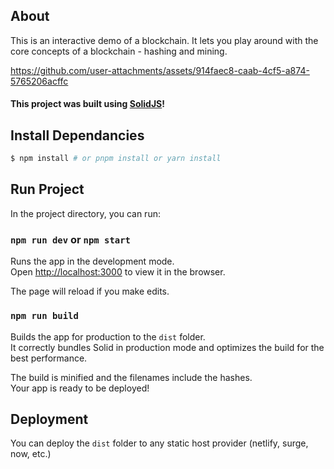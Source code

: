 ## About

This is an interactive demo of a blockchain. It lets you play around with the core concepts of a blockchain - hashing and mining.

https://github.com/user-attachments/assets/914faec8-caab-4cf5-a874-5765206acffc

#### This project was built using [SolidJS](https://solidjs.com)!

## Install Dependancies

```bash
$ npm install # or pnpm install or yarn install
```

## Run Project

In the project directory, you can run:

### `npm run dev` or `npm start`

Runs the app in the development mode.<br>
Open [http://localhost:3000](http://localhost:3000) to view it in the browser.

The page will reload if you make edits.<br>

### `npm run build`

Builds the app for production to the `dist` folder.<br>
It correctly bundles Solid in production mode and optimizes the build for the best performance.

The build is minified and the filenames include the hashes.<br>
Your app is ready to be deployed!

## Deployment

You can deploy the `dist` folder to any static host provider (netlify, surge, now, etc.)

